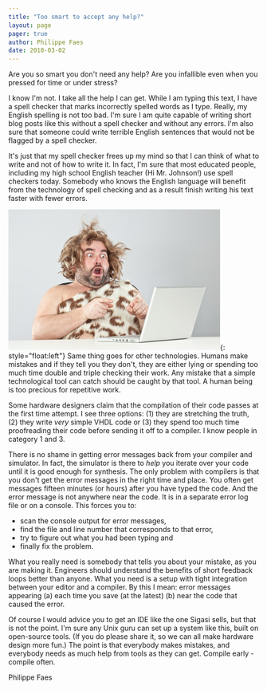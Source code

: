 ```yaml
---
title: "Too smart to accept any help?"
layout: page 
pager: true
author: Philippe Faes
date: 2010-03-02
---
```

Are you so smart you don't need any help? Are you infallible even when you pressed for time or under stress?

I know I'm not. I take all the help I can get. While I am typing this text, I have a spell checker that marks incorrectly spelled words as I type. Really, my English spelling is not too bad. I'm sure I am quite capable of writing short blog posts like this without a spell checker and without any errors. I'm also sure that someone could write terrible English sentences that would not be flagged by a spell checker.

It's just that my spell checker frees up my mind so that I can think of what to write and not of how to write it. In fact, I'm sure that most educated people, including my high school English teacher (Hi Mr. Johnson!) use spell checkers today. Somebody who knows the English language will benefit from the technology of spell checking and as a result finish writing his text faster with fewer errors. 

![Too smart for new technology?](images/caveman.jpg){: style="float:left"}
Same thing goes for other technologies. Humans make mistakes and if they tell you they don't, they are either lying or spending too much time double and triple checking their work. Any mistake that a simple technological tool can catch should be caught by that tool. A human being is too precious for repetitive work.

Some hardware designers claim that the compilation of their code passes at the first time attempt. I see three options: (1) they are stretching the truth, (2) they write <em>very</em> simple VHDL code or (3) they spend too much time proofreading their code before sending it off to a compiler. I know people in category 1 and 3.

There is no shame in getting error messages back from your compiler and simulator. In fact, the simulator is there to <em>help</em> you iterate over your code until it is good enough for synthesis. The only problem with compilers is that you don't get the error messages in the right time and place. You often get messages fifteen minutes (or hours) after you have typed the code. And the error message is not anywhere near the code. It is in a separate error log file or on a console. This forces you to:

* scan the console output for error messages,
* find the file and line number that corresponds to that error,
* try to figure out what you had been typing and
* finally fix the problem.

What you really need is somebody that tells you about your mistake, as you are making it. Engineers should understand the benefits of short feedback loops better than anyone. What you need is a setup with tight integration between your editor and a compiler. By this I mean: error messages appearing (a) each time you save (at the latest) (b) near the code that caused the error. 

Of course I would advice you to get an IDE like the one Sigasi sells, but that is not the point. I'm sure any Unix guru can set up a system like this, built on open-source tools. (If you do please share it, so we can all make hardware design more fun.) The point is that everybody makes mistakes, and everybody needs as much help from tools as they can get. Compile early - compile often.

Philippe Faes
